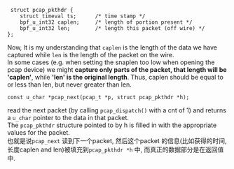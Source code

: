 
	 struct pcap_pkthdr {
        struct timeval ts;      /* time stamp */
        bpf_u_int32 caplen;     /* length of portion present */
        bpf_u_int32 len;        /* length this packet (off wire) */
	};
Now, It is my understanding that `caplen` is the length of the data we have captured while `len` is the length of the packet on the wire.  
In some cases (e.g. when setting the snaplen too low when opening the pcap device) we might **capture only parts of the packet, that length will be 'caplen'**, while **'len' is the original length**. Thus, caplen should be equal to or less than len, but never greater than len.

	const u_char *pcap_next(pcap_t *p, struct pcap_pkthdr *h);
read the next packet (by calling `pcap_dispatch()` with a cnt of 1) and 
returns a `u_char` pointer to the data in that packet.   
The `pcap_pkthdr` structure pointed to by h is filled in with the appropriate values for the packet.  
也就是说`pcap_next` 读到下一个packet, 然后这个packet 的信息(比如获得的时间, 长度caplen and len)被填充到`pcap_pkthdr *h` 中, 而真正的数据部分是在返回值中.
